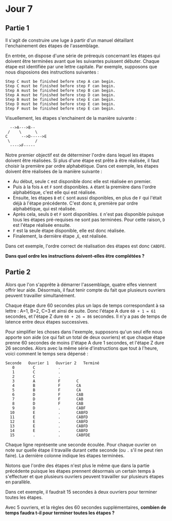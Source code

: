# Jour 7

## Partie 1

Il s'agit de construire une luge à partir d'un manuel détaillant l'enchainement des étapes de l'assemblage.

En entrée, on dispose d'une série de prérequis concernant les étapes qui doivent être terminées avant que les suivantes puissent débuter.
Chaque étape est identifiée par une lettre capitale.
Par exemple, supposons que nous disposions des instructions suivantes :

```
Step C must be finished before step A can begin.
Step C must be finished before step F can begin.
Step A must be finished before step B can begin.
Step A must be finished before step D can begin.
Step B must be finished before step E can begin.
Step D must be finished before step E can begin.
Step F must be finished before step E can begin.
```

Visuellement, les étapes s'enchainent de la manière suivante :

```
  -->A--->B--
 /    \      \
C      -->D----->E
 \           /
  ---->F-----
```

Notre premier objectif est de déterminer l'ordre dans lequel les étapes doivent être réalisées.
Si plus d'une étape est prête à être réalisée, il faut choisir la première par ordre alphabétique.
Dans cet exemple, les étapes doivent être réalisées de la manière suivante :

 - Au début, seule `C` est disponible donc elle est réalisée en premier.
 - Puis à la fois `A` et `F` sont disponibles. `A` étant la première dans l'ordre alphabétique, c'est elle qui est réalisée.
 - Ensuite, les étapes `B` et `C` sont aussi disponibles, en plus de `F` qui l'était déjà à l'étape précédente. C'est donc `B`, première par ordre alphabétique, qui est réalisée.
 - Après cela, seuls `D` et `F` sont disponibles. `E` n'est pas disponible puisque tous les étapes pré-requises ne sont pas terminées. Pour cette raison, `D` est l'étape réalisée ensuite.
 - `F` est la seule étape disponible, elle est donc réalisée.
 - Finalement, la dernière étape ,`E`, est réalisée.
 
Dans cet exemple, l'ordre correct de réalisation des étapes est donc `CABDFE`.
 
__Dans quel ordre les instructions doivent-elles être complétées ?__
 
## Partie 2
 
Alors que l'on s'apprête à démarrer l'assemblage, quatre elfes viennent offrir leur aide.
Désormais, il faut tenir compte du fait que plusieurs ouvriers peuvent travailler simultanément.
 
Chaque étape dure 60 secondes plus un laps de temps correspondant à sa lettre : A=1, B=2, C=3 et ainsi de suite.
Donc l'étape A dure `60 + 1 = 61` secondes, et l'étape Z dure `60 + 26 = 86` secondes.
Il n'y a pas de temps de latence entre deux étapes successives.
 
Pour simplifier les choses dans l'exemple, supposons qu'un seul elfe nous apporte son aide (ce qui fait un total de deux ouvriers) et que chaque étape prenne 60 secondes de moins (l'étape A dure 1 secondes, et l'étape Z dure 26 secondes.
Alors avec la même série d'instructions que tout à l'heure, voici comment le temps sera dépensé :

```
Seconde   Ouvrier 1   Ouvrier 2   Terminé
   0        C          .        
   1        C          .        
   2        C          .        
   3        A          F       C
   4        B          F       CA
   5        B          F       CA
   6        D          F       CAB
   7        D          F       CAB
   8        D          F       CAB
   9        D          .       CABF
  10        E          .       CABFD
  11        E          .       CABFD
  12        E          .       CABFD
  13        E          .       CABFD
  14        E          .       CABFD
  15        .          .       CABFDE
```

Chaque ligne représente une seconde écoulée.
Pour chaque ouvrier on note sur quelle étape il travaille durant cette seconde (ou `.` s'il ne peut rien faire).
La dernière colonne indique les étapes terminées.

Notons que l'ordre des étapes n'est plus le même que dans la partie précédente puisque les étapes prennent désormais un certain temps à s'effectuer et que plusieurs ouvriers peuvent travailler sur plusieurs étapes en parallèle.

Dans cet exemple, il faudrait 15 secondes à deux ouvriers pour terminer toutes les étapes.

Avec 5 ouvriers, et la règles des 60 secondes supplémentaires, __combien de temps faudra t-il pour terminer toutes les étapes ?__